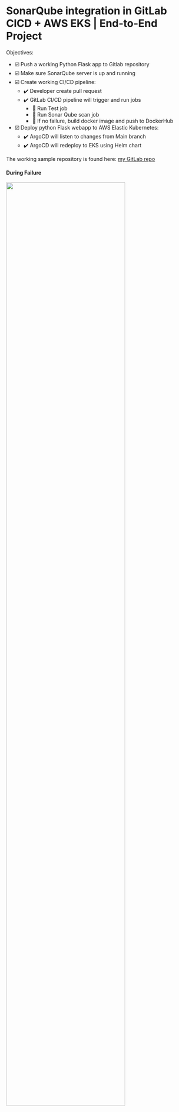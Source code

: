 # SonarQube integration in GitLab CICD + AWS EKS | End-to-End Project

Objectives:

- ☑️ Push a working Python Flask app to Gitlab repository
- ☑️ Make sure SonarQube server is up and running
- ☑️ Create working CI/CD pipeline:
  - ✔️ Developer create pull request
  - ✔️ GitLab CI/CD pipeline will trigger and run jobs
    - 🏁 Run Test job
    - 🏁 Run Sonar Qube scan job
    - 🏁 If no failure, build docker image and push to DockerHub
- ☑️ Deploy python Flask webapp to AWS Elastic Kubernetes:
  - ✔️ ArgoCD will listen to changes from Main branch
  - ✔️ ArgoCD will redeploy to EKS using Helm chart

The working sample repository is found here: [my GitLab repo](https://gitlab.com/kyleyap/sonarqube_cicd_gitlab)


#### During Failure

<p align="left">
  <img width="80%" height="80%" src="https://github.com/famasboy888/SonarQube_GitLab_CICD/assets/23441168/061b3924-43ba-4707-961f-4a32ed79688b">
</p>

